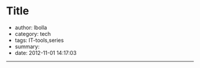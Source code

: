 # Title

- author: lbolla
- category: tech
- tags: IT-tools,series
- summary: 
- date: 2012-11-01 14:17:03

----------------

